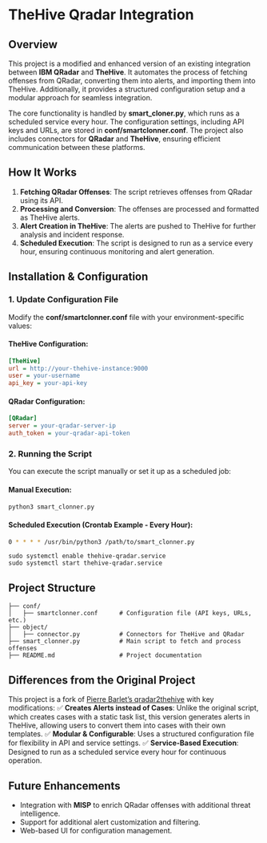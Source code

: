 # **TheHive Qradar Integration**

## **Overview**
This project is a modified and enhanced version of an existing integration between **IBM QRadar** and **TheHive**. It automates the process of fetching offenses from QRadar, converting them into alerts, and importing them into TheHive. Additionally, it provides a structured configuration setup and a modular approach for seamless integration.

The core functionality is handled by **smart_cloner.py**, which runs as a scheduled service every hour. The configuration settings, including API keys and URLs, are stored in **conf/smartclonner.conf**. The project also includes connectors for **QRadar** and **TheHive**, ensuring efficient communication between these platforms.

## **How It Works**
1. **Fetching QRadar Offenses**: The script retrieves offenses from QRadar using its API.
2. **Processing and Conversion**: The offenses are processed and formatted as TheHive alerts.
3. **Alert Creation in TheHive**: The alerts are pushed to TheHive for further analysis and incident response.
4. **Scheduled Execution**: The script is designed to run as a service every hour, ensuring continuous monitoring and alert generation.

## **Installation & Configuration**

### **1. Update Configuration File**
Modify the **conf/smartclonner.conf** file with your environment-specific values:

#### **TheHive Configuration:**
```ini
[TheHive]
url = http://your-thehive-instance:9000
user = your-username
api_key = your-api-key
```

#### **QRadar Configuration:**
```ini
[QRadar]
server = your-qradar-server-ip
auth_token = your-qradar-api-token
```

### **2. Running the Script**
You can execute the script manually or set it up as a scheduled job:

#### **Manual Execution:**
```bash
python3 smart_clonner.py
```

#### **Scheduled Execution (Crontab Example - Every Hour):**
```bash
0 * * * * /usr/bin/python3 /path/to/smart_clonner.py
```

```service
sudo systemctl enable thehive-qradar.service
sudo systemctl start thehive-qradar.service
```

## **Project Structure**
```
├── conf/
│   ├── smartclonner.conf      # Configuration file (API keys, URLs, etc.)
├── object/
│   ├── connector.py           # Connectors for TheHive and QRadar
├── smart_clonner.py           # Main script to fetch and process offenses
├── README.md                  # Project documentation
```

## **Differences from the Original Project**
This project is a fork of [Pierre Barlet’s qradar2thehive](https://github.com/pierrebarlet/qradar2thehive) with key modifications:
✅ **Creates Alerts instead of Cases**: Unlike the original script, which creates cases with a static task list, this version generates alerts in TheHive, allowing users to convert them into cases with their own templates.
✅ **Modular & Configurable**: Uses a structured configuration file for flexibility in API and service settings.
✅ **Service-Based Execution**: Designed to run as a scheduled service every hour for continuous operation.

## **Future Enhancements**
- Integration with **MISP** to enrich QRadar offenses with additional threat intelligence.
- Support for additional alert customization and filtering.
- Web-based UI for configuration management.

